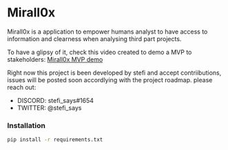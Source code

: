 # Mirall0x
Mirall0x is a application to empower humans analyst to have access to information and clearness when analysing third part projects. 

To have a glipsy of it, check this video created to demo a MVP to stakeholders: 
[Mirall0x MVP demo](https://www.loom.com/share/72010ce6b1a746a3b2290cc701ec50c2)

Right now this project is been developed by stefi and accept contriibutions, issues will be posted soon accordlying with the project roadmap. 
please reach out: 
- DISCORD: stefi_says#1654
- TWITTER: @stefi_says

### Installation

```bash	
pip install -r requirements.txt
```
